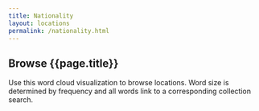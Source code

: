 ```yaml
---
title: Nationality
layout: locations
permalink: /nationality.html
---
```


## Browse {{page.title}}

Use this word cloud visualization to browse locations.
Word size is determined by frequency and all words link to a corresponding collection search.
